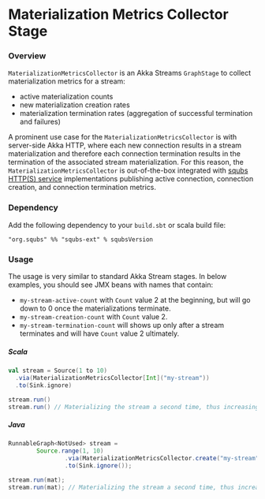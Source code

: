 # Materialization Metrics Collector Stage

### Overview

`MaterializationMetricsCollector` is an Akka Streams `GraphStage` to collect materialization metrics for a stream:

   * active materialization counts
   * new materialization creation rates
   * materialization termination rates (aggregation of successful termination and failures)


A prominent use case for the `MaterializationMetricsCollector` is with server-side Akka HTTP, where each new connection results in a stream materialization and therefore each connection termination results in the termination of the associated stream materialization. For this reason, the `MaterializationMetricsCollector` is out-of-the-box integrated with [squbs HTTP(S) service](http-services.md) implementations publishing active connection, connection creation, and connection termination metrics.

### Dependency

Add the following dependency to your `build.sbt` or scala build file:

```
"org.squbs" %% "squbs-ext" % squbsVersion
```

### Usage

The usage is very similar to standard Akka Stream stages.  In below examples, you should see JMX beans with names that contain:

   * `my-stream-active-count` with `Count` value 2 at the beginning, but will go down to 0 once the materializations terminate.
   * `my-stream-creation-count` with `Count` value 2.
   * `my-stream-termination-count` will shows up only after a stream terminates and will have `Count` value 2 ultimately.


##### Scala

```scala
val stream = Source(1 to 10)
  .via(MaterializationMetricsCollector[Int]("my-stream"))
  .to(Sink.ignore)

stream.run()
stream.run() // Materializing the stream a second time, thus increasing the Count value to 2
```      

##### Java

```java
RunnableGraph<NotUsed> stream =
        Source.range(1, 10)
                .via(MaterializationMetricsCollector.create("my-stream", system))
                .to(Sink.ignore());

stream.run(mat);
stream.run(mat); // Materializing the stream a second time, thus increasing the Count value to 2
```   
